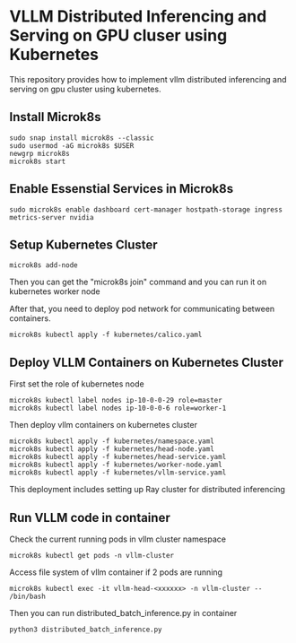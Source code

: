 # VLLM Distributed Inferencing and Serving on GPU cluser using Kubernetes

This repository provides how to implement vllm distributed inferencing and serving on gpu cluster using kubernetes.

## Install Microk8s

```
sudo snap install microk8s --classic
sudo usermod -aG microk8s $USER
newgrp microk8s
microk8s start
```

## Enable Essenstial Services in Microk8s

```
sudo microk8s enable dashboard cert-manager hostpath-storage ingress metrics-server nvidia
```

## Setup Kubernetes Cluster

```
microk8s add-node
```

Then you can get the "microk8s join" command and you can run it on kubernetes worker node

After that, you need to deploy pod network for communicating between containers.

```
microk8s kubectl apply -f kubernetes/calico.yaml
```

## Deploy VLLM Containers on Kubernetes Cluster

First set the role of kubernetes node

```
microk8s kubectl label nodes ip-10-0-0-29 role=master
microk8s kubectl label nodes ip-10-0-0-6 role=worker-1
```

Then deploy vllm containers on kubernetes cluster

```
microk8s kubectl apply -f kubernetes/namespace.yaml
microk8s kubectl apply -f kubernetes/head-node.yaml
microk8s kubectl apply -f kubernetes/head-service.yaml
microk8s kubectl apply -f kubernetes/worker-node.yaml
microk8s kubectl apply -f kubernetes/vllm-service.yaml
```

This deployment includes setting up Ray cluster for distributed inferencing

## Run VLLM code in container

Check the current running pods in vllm cluster namespace

```
microk8s kubectl get pods -n vllm-cluster
```

Access file system of vllm container if 2 pods are running

```
microk8s kubectl exec -it vllm-head-<xxxxxx> -n vllm-cluster -- /bin/bash
```

Then you can run distributed_batch_inference.py in container

```
python3 distributed_batch_inference.py
```
